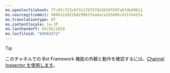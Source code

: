 ```yaml
---
ms.openlocfilehash: 7fc07c722c8f31170757022650fb97a57db89011
ms.sourcegitcommit: 980612a922b8290b2faadaca193496c4117e415a
ms.translationtype: HT
ms.contentlocale: ja-JP
ms.lasthandoff: 04/26/2019
ms.locfileid: "64563572"
---
```

> [!TIP]
> このチャネルでの Bot Framework 機能の外観と動作を確認するには、[Channel Inspector を使用します](~/bot-service-channel-inspector.md)。